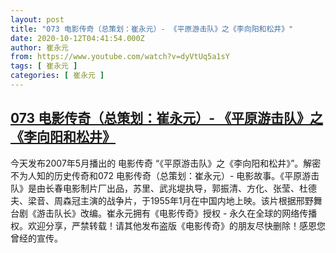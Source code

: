 ```yaml
---
layout: post
title: "073 电影传奇（总策划：崔永元）- 《平原游击队》之《李向阳和松井》"
date: 2020-10-12T04:41:54.000Z
author: 崔永元
from: https://www.youtube.com/watch?v=dyVtUq5a1sY
tags: [ 崔永元 ]
categories: [ 崔永元 ]
---
```

<!--1602477714000-->
[073 电影传奇（总策划：崔永元）- 《平原游击队》之《李向阳和松井》](https://www.youtube.com/watch?v=dyVtUq5a1sY)
------

<div>
今天发布2007年5月播出的 电影传奇 “《平原游击队》之《李向阳和松井》”。解密不为人知的历史传奇和072 电影传奇（总策划：崔永元）- 电影故事。《平原游击队》是由长春电影制片厂出品，苏里、武兆堤执导，郭振清、方化、张莹、杜德夫、梁音、周森冠主演的战争片，于1955年1月在中国内地上映。该片根据邢野舞台剧《游击队长》改编。崔永元拥有《电影传奇》授权 - 永久在全球的网络传播权。欢迎分享，严禁转载！请其他发布盗版《电影传奇》的朋友尽快删除！感恩您曾经的宣传。
</div>
